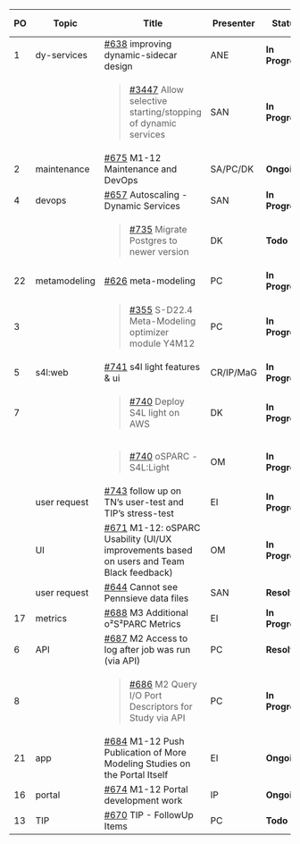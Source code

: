 | PO | Topic        | Title                                                                                      | Presenter | Status          | Duration | Start-Time |
|----|--------------|--------------------------------------------------------------------------------------------|-----------|-----------------|----------|------------|
| 1  | dy-services  | [#638] improving dynamic-sidecar design                                                    |   ANE     | **In Progress** |  3'     |          |
|    |              | <blockquote>[#3447] Allow selective starting/stopping of dynamic services</blockquote>     |   SAN      | **In Progress** |          |            |
| 2  | maintenance  | [#675] M1-12 Maintenance and DevOps                                                        | SA/PC/DK  | **Ongoing**     |          |            |
| 4  | devops       | [#657] Autoscaling - Dynamic Services                                                      |   SAN      | **In Progress** |          |            |
|    |              | <blockquote>[#735] Migrate Postgres to newer version</blockquote>                          |   DK      | **Todo**        |  2 min   |   |
| 22 | metamodeling | [#626] meta-modeling                                                                       |   PC      | **In Progress** |          |            |
| 3  |              | <blockquote>[#355] S-D22.4 Meta-Modeling optimizer module Y4M12</blockquote>               |   PC      | **In Progress** |          |            |
| 5  | s4l:web      | [#741] s4l light features & ui                                                             | CR/IP/MaG | **In Progress**        |          |            |
| 7  |              | <blockquote>[#740] Deploy S4L light on AWS</blockquote>                                    |   DK      | **In Progress**      | 3 min     |            |
|    |              | <blockquote>[#740] oSPARC - S4L:Light</blockquote>                                           |   OM      | **In Progress**      | 3 min     |            |
|    | user request | [#743] follow up on TN’s user-test and TIP’s stress-test                                   |   EI      | **In Progress** |    2'    |            |
|    | UI           | [#671] M1-12: oSPARC Usability (UI/UX improvements based on users and Team Black feedback) |   OM      | **In Progress** |    8'   |            |
|    | user request | [#644] Cannot see Pennsieve data files                                                     |   SAN      | **Resolved**    |          |            |
| 17 | metrics      | [#688] M3 Additional o²S²PARC Metrics                                                      |   EI     | **In Progress**  |    3'    |            |
| 6  | API          | [#687] M2 Access to log after job was run (via API)                                        |   PC      | **Resolved**    |          |            |
| 8  |              | <blockquote>[#686] M2 Query I/O Port Descriptors for Study via API</blockquote>            |   PC      | **In Progress** |          |            |
| 21 | app          | [#684] M1-12 Push Publication of More Modeling Studies on the Portal Itself                |   EI      | **Ongoing**     |   2'    |            |
| 16 | portal       | [#674] M1-12 Portal development work                                                       |   IP     | **Ongoing**     |          |            |
| 13 | TIP          | [#670] TIP - FollowUp Items                                                                |   PC     | **Todo**        |          |            |

[#638]: https://github.com/ITISFoundation/osparc-issues/issues/638
[#3447]: https://github.com/ITISFoundation/osparc-issues/issues/3447
[#675]: https://github.com/ITISFoundation/osparc-issues/issues/675
[#657]: https://github.com/ITISFoundation/osparc-issues/issues/657
[#735]: https://github.com/ITISFoundation/osparc-issues/issues/735
[#626]: https://github.com/ITISFoundation/osparc-issues/issues/626
[#355]: https://github.com/ITISFoundation/osparc-issues/issues/355
[#741]: https://github.com/ITISFoundation/osparc-issues/issues/741
[#740]: https://github.com/ITISFoundation/osparc-issues/issues/740
[#743]: https://github.com/ITISFoundation/osparc-issues/issues/743
[#671]: https://github.com/ITISFoundation/osparc-issues/issues/671
[#644]: https://github.com/ITISFoundation/osparc-issues/issues/644
[#688]: https://github.com/ITISFoundation/osparc-issues/issues/688
[#687]: https://github.com/ITISFoundation/osparc-issues/issues/687
[#686]: https://github.com/ITISFoundation/osparc-issues/issues/686
[#684]: https://github.com/ITISFoundation/osparc-issues/issues/684
[#674]: https://github.com/ITISFoundation/osparc-issues/issues/674
[#670]: https://github.com/ITISFoundation/osparc-issues/issues/670
